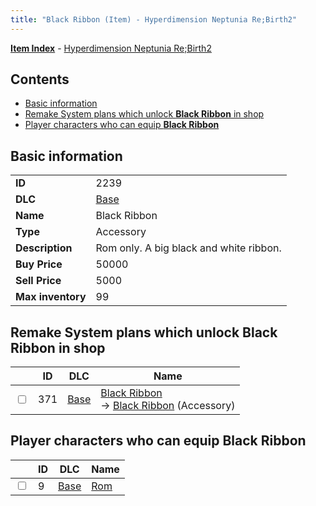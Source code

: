 ```yaml
---
title: "Black Ribbon (Item) - Hyperdimension Neptunia Re;Birth2"
---
```


[**Item Index**](/neptunia/rb2/item/index.html) - [Hyperdimension Neptunia Re;Birth2](/neptunia/rb2)

## Contents

- [Basic information](#basic-information)
- [Remake System plans which unlock **Black Ribbon** in shop](#remake-system-plans-which-unlock-black-ribbon-in-shop)
- [Player characters who can equip **Black Ribbon**](#player-characters-who-can-equip-black-ribbon)

## Basic information

|   |   |
| -- | -- |
| **ID** | 2239 |
| **DLC** | [Base](/neptunia/rb2/dlc/0-base.html) |
| **Name** | Black Ribbon |
| **Type** | Accessory |
| **Description** | Rom only. A big black and white ribbon. |
| **Buy Price** | 50000 |
| **Sell Price** | 5000 |
| **Max inventory** | 99 |

## Remake System plans which unlock **Black Ribbon** in shop

|    | ID | DLC | Name |
| -- | -- | --- | ---- |
| <input type="checkbox" id="rb2-remake-0-371" class="trackbox" /> | 371 | [Base](/neptunia/rb2/dlc/0-base.html) | [Black Ribbon](/neptunia/rb2/remake/0-371-black-ribbon.html)<br />→ [Black Ribbon](/neptunia/rb2/item/0-2239-black-ribbon.html) (Accessory) |

## Player characters who can equip **Black Ribbon**

|    | ID | DLC | Name |
| -- | -- | --- | ---- |
| <input type="checkbox" id="rb2-player-0-9" class="trackbox" /> | 9 | [Base](/neptunia/rb2/dlc/0-base.html) | [Rom](/neptunia/rb2/player/0-9-rom.html) |